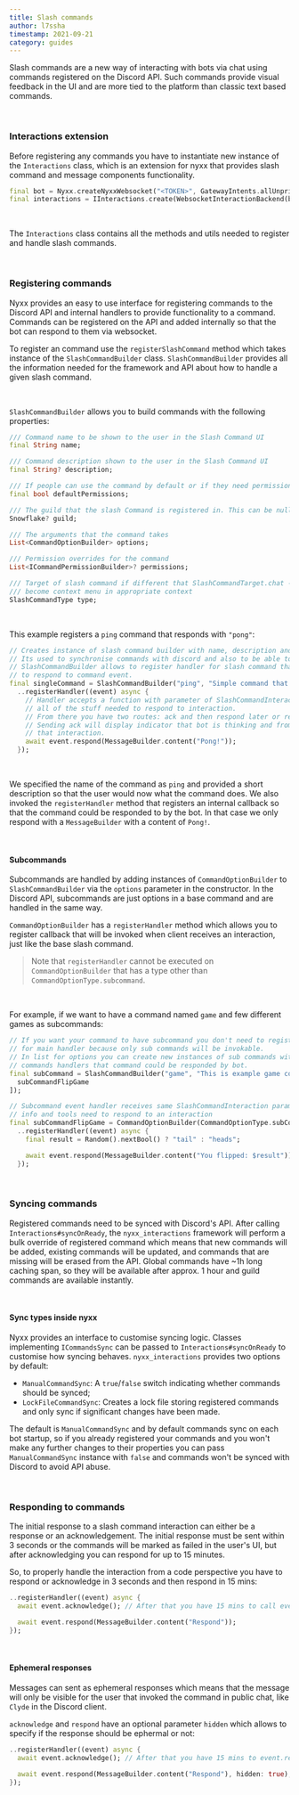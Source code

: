 ```yaml
---
title: Slash commands
author: l7ssha
timestamp: 2021-09-21
category: guides
---
```


Slash commands are a new way of interacting with bots via chat using commands registered on the Discord API.
Such commands provide visual feedback in the UI and are more tied to the platform than classic text based commands.

</br>

### Interactions extension

Before registering any commands you have to instantiate new instance of the `Interactions` class, which is an extension for
nyxx that provides slash command and message components functionality. 

```dart
final bot = Nyxx.createNyxxWebsocket("<TOKEN>", GatewayIntents.allUnprivileged);
final interactions = IInteractions.create(WebsocketInteractionBackend(bot));
```

</br>

The `Interactions` class contains all the methods and utils needed to register and handle slash commands.

</br>

### Registering commands

Nyxx provides an easy to use interface for registering commands to the Discord API and internal handlers to provide functionality to a command. Commands can be registered on the API and added internally so that the bot can respond to them via websocket.

</brs>

To register an command use the `registerSlashCommand` method which takes instance of the `SlashCommandBuilder` class.
`SlashCommandBuilder` provides all the information needed for the framework and API about how to handle a given slash command.

</br>

`SlashCommandBuilder` allows you to build commands with the following properties:
```dart
/// Command name to be shown to the user in the Slash Command UI
final String name;

/// Command description shown to the user in the Slash Command UI
final String? description;

/// If people can use the command by default or if they need permissions to use it.
final bool defaultPermissions;

/// The guild that the slash Command is registered in. This can be null if its a global command.
Snowflake? guild;

/// The arguments that the command takes
List<CommandOptionBuilder> options;

/// Permission overrides for the command
List<ICommandPermissionBuilder>? permissions;

/// Target of slash command if different that SlashCommandTarget.chat - slash command will
/// become context menu in appropriate context
SlashCommandType type;
```

</br>

This example registers a `ping` command that responds with `"pong"`:
```dart
// Creates instance of slash command builder with name, description and sub options.
// Its used to synchronise commands with discord and also to be able to respond to them.
// SlashCommandBuilder allows to register handler for slash command that you will be able
// to respond to command event.
final singleCommand = SlashCommandBuilder("ping", "Simple command that responds with `pong`", [])
  ..registerHandler((event) async {
    // Handler accepts a function with parameter of SlashCommandInteraction which contains
    // all of the stuff needed to respond to interaction.
    // From there you have two routes: ack and then respond later or respond immediately without ack.
    // Sending ack will display indicator that bot is thinking and from there you will have 15 mins to respond to
    // that interaction.
    await event.respond(MessageBuilder.content("Pong!"));
  });
```

</br>

We specified the name of the command as `ping` and provided a short description so that the user would now what the command does. We also invoked the `registerHandler` method that registers an internal callback so that the command could be responded to by the bot. In that case we only respond with a `MessageBuilder` with a content of `Pong!`.

</br>

#### Subcommands

Subcommands are handled by adding instances of `CommandOptionBuilder` to `SlashCommandBuilder` via the `options` parameter
in the constructor. In the Discord API, subcommands are just options in a base command and are handled in the same way.

`CommandOptionBuilder` has a `registerHandler` method which allows you to register callback that will be invoked when client receives an interaction, just like the base slash command.

> Note that `registerHandler` cannot be executed on `CommandOptionBuilder` that has a type other than `CommandOptionType.subcommand`.

</br>

For example, if we want to have a command named `game` and few different games as subcommands:
```dart
// If you want your command to have subcommand you don't need to register handler
// for main handler because only sub commands will be invokable.
// In list for options you can create new instances of sub commands with
// commands handlers that command could be responded by bot.
final subCommand = SlashCommandBuilder("game", "This is example game command", [
  subCommandFlipGame
]);

// Subcommand event handler receives same SlashCommandInteraction parameter with all
// info and tools need to respond to an interaction
final subCommandFlipGame = CommandOptionBuilder(CommandOptionType.subCommand, "coinflip", "Coin flip game")
  ..registerHandler((event) async {
    final result = Random().nextBool() ? "tail" : "heads";

    await event.respond(MessageBuilder.content("You flipped: $result"));
  });
```

</br>

### Syncing commands

Registered commands need to be synced with Discord's API. After calling `Interactions#syncOnReady`, the `nyxx_interactions` framework will perform a  bulk override of registered command which means that new commands will be added, existing commands will be updated, and commands that are missing will be erased from the API. Global commands have ~1h long caching span, so they will be available after approx. 1 hour and guild commands are available instantly.

</br>

#### Sync types inside nyxx

Nyxx provides an interface to customise syncing logic. Classes implementing `ICommandsSync` can be passed to `Interactions#syncOnReady` to customise how syncing behaves. `nyxx_interactions` provides two options by default:
 - `ManualCommandSync`: A `true`/`false` switch indicating whether commands should be synced;
 - `LockFileCommandSync`: Creates a lock file storing registered commands and only sync if significant changes have been made.

The default is `ManualCommandSync` and by default commands sync on each bot startup, so if you already registered your commands and you won't make any further changes to their properties you can pass `ManualCommandSync` instance with `false` and commands won't be synced with Discord to avoid API abuse.

</br>

### Responding to commands

The initial response to a slash command interaction can either be a response or an acknowledgement. The initial response must be sent within 3 seconds or the commands will be marked as failed in the user's UI, but after acknowledging you can respond for up to 15 minutes.


So, to properly handle the interaction from a code perspective you have to respond or acknowledge in 3 seconds and then respond in 15 mins:

```dart
..registerHandler((event) async {
  await event.acknowledge(); // After that you have 15 mins to call event.respond

  await event.respond(MessageBuilder.content("Respond"));
});
```

</br>

#### Ephemeral responses

Messages can sent as ephemeral responses which means that the message will only be visible for the user that invoked the command in public chat, like `Clyde` in the Discord client. 

`acknowledge` and `respond` have an optional parameter `hidden` which allows to specify if the response should be ephermal or not:

```dart
..registerHandler((event) async {
  await event.acknowledge(); // After that you have 15 mins to event.respond

  await event.respond(MessageBuilder.content("Respond"), hidden: true);
});
```
